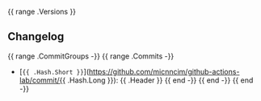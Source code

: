 {{ range .Versions }}
## Changelog

{{ range .CommitGroups -}}
{{ range .Commits -}}
- [`{{ .Hash.Short }}`](https://github.com/micnncim/github-actions-lab/commit/{{ .Hash.Long }}): {{ .Header }}
{{ end -}}
{{ end -}}
{{ end -}}
